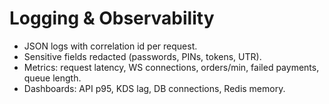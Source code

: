 # Logging & Observability

- JSON logs with correlation id per request.
- Sensitive fields redacted (passwords, PINs, tokens, UTR).
- Metrics: request latency, WS connections, orders/min, failed payments, queue length.
- Dashboards: API p95, KDS lag, DB connections, Redis memory.
